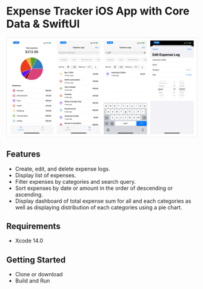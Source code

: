 # Expense Tracker iOS App with Core Data & SwiftUI

![Alt text](./promo.png?raw=true "Building Expense Tracker iOS App with Core Data & SwiftUI")


## Features
* Create, edit, and delete expense logs.
* Display list of expenses.
* Filter expenses by categories and search query.
* Sort expenses by date or amount in the order of descending or ascending.
* Display dashboard of total expense sum for all and each categories as well as displaying distribution of each categories using a pie chart.

## Requirements
- Xcode 14.0

## Getting Started
- Clone or download
- Build and Run
